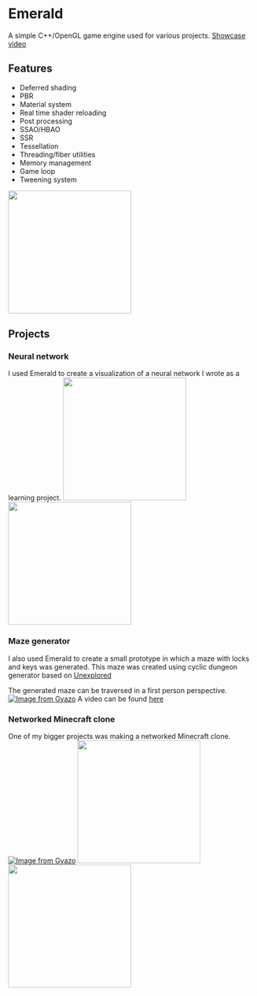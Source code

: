 # Emerald
A simple C++/OpenGL game engine used for various projects.
[Showcase video](https://www.youtube.com/watch?v=Qxd_SE8Ga7M)

## Features
- Deferred shading
- PBR
- Material system
- Real time shader reloading
- Post processing
- SSAO/HBAO
- SSR
- Tessellation
- Threading/fiber utilities
- Memory management
- Game loop
- Tweening system

<img src="https://i.gyazo.com/79f641e801c7665cce0326cad126ba6d.gif" height="250">

## Projects
### Neural network
I used Emerald to create a visualization of a neural network I wrote as a learning project.
<img src="https://i.gyazo.com/91b6b06b87289e4bbd501b42b2bbb1ef.gif" height="250">
<img src="https://i.gyazo.com/f70febd74cc3cd54eaf7207668f5b578.gif" height="250">
### Maze generator
I also used Emerald to create a small prototype in which a maze with locks and keys was generated. This maze was created using cyclic dungeon generator based on [Unexplored](https://www.gamedeveloper.com/disciplines/unexplored-s-secret-cyclic-dungeon-generation-)

The generated maze can be traversed in a first person perspective.
[![Image from Gyazo](https://i.gyazo.com/1d2dac535f4ae1d6e432f09b13aadb9a.jpg)](https://gyazo.com/1d2dac535f4ae1d6e432f09b13aadb9a)
A video can be found [here](https://www.youtube.com/watch?v=WqYyuGh5fV0)

### Networked Minecraft clone
One of my bigger projects was making a networked Minecraft clone. 
[![Image from Gyazo](https://i.gyazo.com/16f0079e21d3fb4f72d56bdc8784c490.jpg)](https://gyazo.com/16f0079e21d3fb4f72d56bdc8784c490)
<img src="https://i.gyazo.com/3549c2777668ac9c6df43ac779447f27.gif" height="250">
<img src="https://i.gyazo.com/a609873d4563b8b1a87d87709ee0a5bf.gif" height="250">
